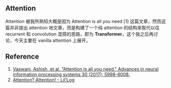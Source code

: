 ## Attention 
Attention 被我所熟知大概是因为 Attention is all you need [1] 这篇文章，然而这篇并非提出 attention 地文章，而是构建了一个纯 attention 的结构来取代以往recurrent 和 convolution 混搭的思路，即为 **Transformer**，这个我之后再讨论，今天主要在 vanilla attention 上展开。





## Reference
1. [Vaswani, Ashish, et al. "Attention is all you need." Advances in neural information processing systems 30 (2017): 5998-6008.](https://papers.nips.cc/paper/2017/file/3f5ee243547dee91fbd053c1c4a845aa-Paper.pdf)
2. [Attention? Attention! - Lil'Log](https://lilianweng.github.io/lil-log/2018/06/24/attention-attention.html)

